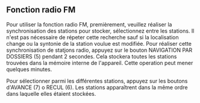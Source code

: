 ## Fonction radio FM

Pour utiliser la fonction radio FM, premièrement, veuillez réaliser la synchronisation des stations pour stocker, sélectionnez entre les stations. Il n'est pas nécessaire de répeter cette recherche sauf si la localisation change ou la syntonie de la station voulue est modifiée. Pour réaliser cette synchronisation de statjons radio, appuyez sur le bouton NAVIGATION PAR DOSSIERS (5) pendant 2 secondes. Cela stockera toutes les stations trouvées dans la mémoire interne de l'appareil. Cette operation peut mener quelques minutes.

Pour sélectionner parmi les différentes stations, appuyez sur les boutons d'AVANCE (7) o RECUL (6). Les stations apparaîtrent dans la même ordre dans laquelle elles étaient stockées.
